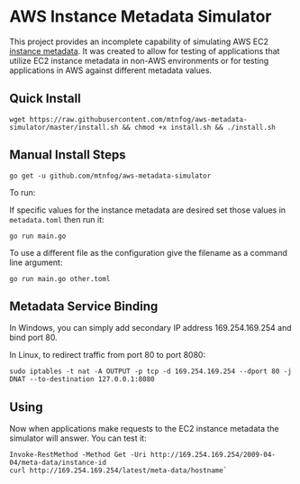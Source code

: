# AWS Instance Metadata Simulator

This project provides an incomplete capability of simulating AWS EC2 [instance metadata](http://docs.aws.amazon.com/AWSEC2/latest/UserGuide/ec2-instance-metadata.html). It was created to allow for testing of applications that utilize EC2 instance metadata in non-AWS environments or for testing applications in AWS against different metadata values.

## Quick Install

```
wget https://raw.githubusercontent.com/mtnfog/aws-metadata-simulator/master/install.sh && chmod +x install.sh && ./install.sh
```

## Manual Install Steps

`go get -u github.com/mtnfog/aws-metadata-simulator`

To run:

If specific values for the instance metadata are desired set those values in `metadata.toml` then run it:

`go run main.go`

To use a different file as the configuration give the filename as a command line argument:

`go run main.go other.toml`


## Metadata Service Binding

In Windows, you can simply add secondary IP address 169.254.169.254 and bind port 80.

In Linux, to redirect traffic from port 80 to port 8080:

`sudo iptables -t nat -A OUTPUT -p tcp -d 169.254.169.254 --dport 80 -j DNAT --to-destination 127.0.0.1:8080`


## Using

Now when applications make requests to the EC2 instance metadata the simulator will answer. You can test it:

```
Invoke-RestMethod -Method Get -Uri http://169.254.169.254/2009-04-04/meta-data/instance-id
curl http://169.254.169.254/latest/meta-data/hostname`
```

